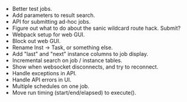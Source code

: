 - Better test jobs.
- Add parameters to result search.
- API for submitting ad-hoc jobs.
- Figure out what to do about the sanic wildcard route hack.  Submit?
- Webpack setup for web GUI.
- Block out web GUI.
- Rename Inst -> Task, or something else.
- Add "last" and "next" instance columns to job display.
- Incremental search on job / instance tables.
- Show when websocket disconnects, and try to reconnect.
- Handle exceptions in API.
- Handle API errors in UI.
- Multiple schedules on one job.
- Move run timing (start/end/elapsed) to execute().
